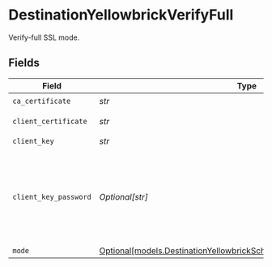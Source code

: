 # DestinationYellowbrickVerifyFull

Verify-full SSL mode.


## Fields

| Field                                                                                                                                | Type                                                                                                                                 | Required                                                                                                                             | Description                                                                                                                          |
| ------------------------------------------------------------------------------------------------------------------------------------ | ------------------------------------------------------------------------------------------------------------------------------------ | ------------------------------------------------------------------------------------------------------------------------------------ | ------------------------------------------------------------------------------------------------------------------------------------ |
| `ca_certificate`                                                                                                                     | *str*                                                                                                                                | :heavy_check_mark:                                                                                                                   | CA certificate                                                                                                                       |
| `client_certificate`                                                                                                                 | *str*                                                                                                                                | :heavy_check_mark:                                                                                                                   | Client certificate                                                                                                                   |
| `client_key`                                                                                                                         | *str*                                                                                                                                | :heavy_check_mark:                                                                                                                   | Client key                                                                                                                           |
| `client_key_password`                                                                                                                | *Optional[str]*                                                                                                                      | :heavy_minus_sign:                                                                                                                   | Password for keystorage. This field is optional. If you do not add it - the password will be generated automatically.                |
| `mode`                                                                                                                               | [Optional[models.DestinationYellowbrickSchemasSSLModeSSLModes6Mode]](../models/destinationyellowbrickschemassslmodesslmodes6mode.md) | :heavy_minus_sign:                                                                                                                   | N/A                                                                                                                                  |